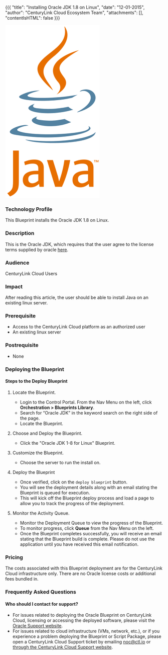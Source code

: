 {{{
  "title": "Installing Oracle JDK 1.8 on Linux",
  "date": "12-01-2015",
  "author": "CenturyLink Cloud Ecosystem Team",
  "attachments": [],
  "contentIsHTML": false
}}}

![Java Logo](../../images/Java_image.png)

### Technology Profile
This Blueprint installs the Oracle JDK 1.8 on Linux.

### Description

This is the Oracle JDK, which requires that the user agree to the license terms supplied by oracle [here](http://www.oracle.com/technetwork/java/javase/downloads/index.html).

### Audience
CenturyLink Cloud Users

### Impact
After reading this article, the user should be able to install Java on an existing linux server.

### Prerequisite
* Access to the CenturyLink Cloud platform as an authorized user
* An existing linux server

### Postrequisite
* None

### Deploying the Blueprint

#### Steps to the Deploy Blueprint
1. Locate the Blueprint.
   * Login to the Control Portal. From the Nav Menu on the left, click **Orchestration > Blueprints Library**.
   * Search for “Oracle JDK” in the keyword search on the right side of the page.
   * Locate the Blueprint.

2. Choose and Deploy the Blueprint.
   * Click the "Oracle JDK 1-8 for Linux" Blueprint.

3. Customize the Blueprint.
   * Choose the server to run the install on.

5. Deploy the Blueprint
   * Once verified, click on the `deploy blueprint` button.
   * You will see the deployment details along with an email stating the Blueprint is queued for execution.
   * This will kick off the Blueprint deploy process and load a page to allow you to track the progress of the deployment.

6. Monitor the Activity Queue.
   * Monitor the Deployment Queue to view the progress of the Blueprint.
   * To monitor progress, click **Queue** from the Nav Menu on the left.
   * Once the Blueprint completes successfully, you will receive an email stating that the Blueprint build is complete. Please do not use the application until you have received this email notification.

### Pricing
The costs associated with this Blueprint deployment are for the CenturyLink Cloud infrastructure only. There are no Oracle license costs or additional fees bundled in.

### Frequently Asked Questions

#### Who should I contact for support?
* For issues related to deploying the Oracle Blueprint on CenturyLink Cloud, licensing or accessing the deployed software, please visit the [Oracle Support website](http://www.oracle.com/technetwork/java/javase/documentation/index.html).
* For issues related to cloud infrastructure (VMs, network, etc.), or if you experience a problem deploying the Blueprint or Script Package, please open a CenturyLink Cloud Support ticket by emailing [noc@ctl.io](mailto:noc@ctl.io) or [through the CenturyLink Cloud Support website](https://t3n.zendesk.com/tickets/new).
